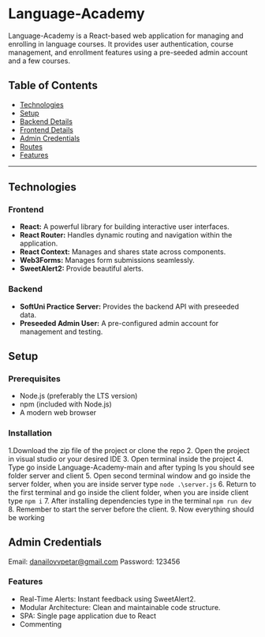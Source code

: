 # Language-Academy
Language-Academy is a React-based web application for managing and enrolling in language courses. It provides user authentication, course management, and enrollment features using a pre-seeded admin account and a few courses.
## Table of Contents

- [Technologies](#technologies)
- [Setup](#setup)
- [Backend Details](#backend-details)
- [Frontend Details](#frontend-details)
- [Admin Credentials](#admin-credentials)
- [Routes](#routes)
- [Features](#features)
---

## Technologies

### Frontend

- **React:** A powerful library for building interactive user interfaces.
- **React Router:** Handles dynamic routing and navigation within the application.
- **React Context:** Manages and shares state across components.
- **Web3Forms:** Manages form submissions seamlessly.
- **SweetAlert2:** Provide beautiful alerts. 

### Backend

- **SoftUni Practice Server:** Provides the backend API with preseeded data.
- **Preseeded Admin User:** A pre-configured admin account for management and testing.

## Setup

### Prerequisites

- Node.js (preferably the LTS version)
- npm (included with Node.js)
- A modern web browser

### Installation
1.Download the zip file of the project or clone the repo
2. Open the project in visual studio or your desired IDE
3. Open terminal inside the project
4. Type go inside Language-Academy-main and after typing ls you should see folder server and client
5. Open second terminal window and go inside the server folder, when you are inside server type 
``` node .\server.js ```
6. Return to the first terminal and go inside the client folder, when you are inside client type
``` npm i ``` 
7. After installing dependencies type in the terminal 
``` npm run dev ```
8. Remember to start the server before the client. 
9. Now everything should be working

## Admin Credentials
Email: danailovvpetar@gmail.com
Password: 123456

### Features 
- Real-Time Alerts: Instant feedback using SweetAlert2.
- Modular Architecture: Clean and maintainable code structure.
- SPA: Single page application due to React
- Commenting

